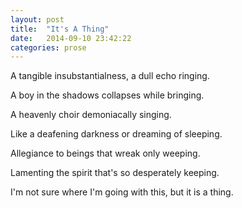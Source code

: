 ```yaml
---
layout: post
title:  "It's A Thing"
date:   2014-09-10 23:42:22
categories: prose
---
```



A tangible insubstantialness, a dull echo ringing.

A boy in the shadows collapses while bringing.

A heavenly choir demoniacally singing.


Like a deafening darkness or dreaming of sleeping.

Allegiance to beings that wreak only weeping.

Lamenting the spirit that's so desperately keeping.


I'm not sure where I'm going with this, but it is a thing.

